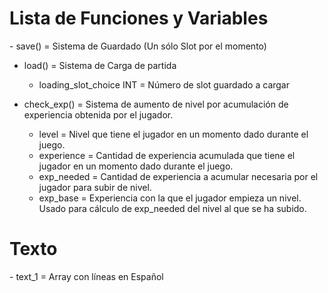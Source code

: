 
<h1> Lista de Funciones y Variables </h1>
- save() = Sistema de Guardado (Un sólo Slot por el momento)

- load() = Sistema de Carga de partida
    - loading_slot_choice INT = Número de slot guardado a cargar

- check_exp() = Sistema de aumento de nivel por acumulación de experiencia obtenida por el jugador.
    - level = Nivel que tiene el jugador en un momento dado durante el juego.
    - experience = Cantidad de experiencia acumulada que tiene el jugador en un momento dado durante el juego.
    - exp_needed = Cantidad de experiencia a acumular necesaria por el jugador para subir de nivel.
    - exp_base = Experiencia con la que el jugador empieza un nivel. Usado para cálculo de exp_needed del nivel al que se ha subido.


<h1> Texto </h1>
- text_1 = Array con líneas en Español
